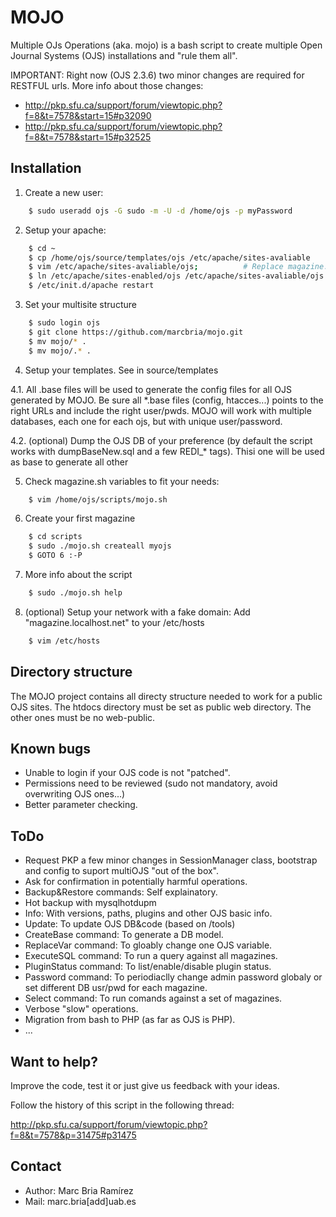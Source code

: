 MOJO
====

Multiple OJs Operations (aka. mojo) is a bash script to create multiple Open Journal Systems (OJS) 
installations and "rule them all".

IMPORTANT: Right now (OJS 2.3.6) two minor changes are required for RESTFUL urls. More info about those changes: 
- http://pkp.sfu.ca/support/forum/viewtopic.php?f=8&t=7578&start=15#p32090
- http://pkp.sfu.ca/support/forum/viewtopic.php?f=8&t=7578&start=15#p32525

Installation
------------

1. Create a new user:  
```bash
    $ sudo useradd ojs -G sudo -m -U -d /home/ojs -p myPassword
```

2. Setup your apache:
```bash
    $ cd ~
    $ cp /home/ojs/source/templates/ojs /etc/apache/sites-avaliable
    $ vim /etc/apache/sites-avaliable/ojs;          # Replace magazine.localhost.net with your domain or GOTO 8.
    $ ln /etc/apache/sites-enabled/ojs /etc/apache/sites-avaliable/ojs
    $ /etc/init.d/apache restart  
```

3. Set your multisite structure
```bash
    $ sudo login ojs
    $ git clone https://github.com/marcbria/mojo.git
    $ mv mojo/* .
    $ mv mojo/.* .
```

4. Setup your templates. See in source/templates

 4.1. All .base files will be used to generate the config files for all OJS generated by MOJO. Be sure all *.base files (config, htacces...) points to the right URLs and include the right user/pwds. MOJO will work with multiple databases, each one for each ojs, but with unique user/password.

 4.2. (optional) Dump the OJS DB of your preference (by default the script works with dumpBaseNew.sql and a few REDI_* tags). Thisi one will be used as base to generate all other

5. Check magazine.sh variables to fit your needs:
```bash
    $ vim /home/ojs/scripts/mojo.sh
```

6. Create your first magazine
```bash
    $ cd scripts
    $ sudo ./mojo.sh createall myojs
    $ GOTO 6 :-P
```

7. More info about the script
```bash
    $ sudo ./mojo.sh help
```

8. (optional) Setup your network with a fake domain: Add "magazine.localhost.net" to your /etc/hosts
```bash
    $ vim /etc/hosts
```

Directory structure
-------------------
The MOJO project contains all directy structure needed to work for a public OJS sites. The htdocs directory must be set as public web directory. The other ones must be no web-public.

Known bugs
----------

- Unable to login if your OJS code is not "patched".
- Permissions need to be reviewed (sudo not mandatory, avoid overwriting OJS ones...)
- Better parameter checking.

ToDo
----

- Request PKP a few minor changes in SessionManager class, bootstrap and config to suport multiOJS "out of the box".
- Ask for confirmation in potentially harmful operations.
- Backup&Restore commands: Self explainatory.
- Hot backup with mysqlhotdupm
- Info: With versions, paths, plugins and other OJS basic info.
- Update: To update OJS DB&code (based on /tools)
- CreateBase command: To generate a DB model.
- ReplaceVar command: To gloably change one OJS variable.
- ExecuteSQL command: To run a query against all magazines.
- PluginStatus command: To list/enable/disable plugin status.
- Password command: To periodiaclly change admin password globaly or set different DB usr/pwd for each magazine.
- Select command: To run comands against a set of magazines.
- Verbose "slow" operations.
- Migration from bash to PHP (as far as OJS is PHP).
- ...

Want to help?
-------------

Improve the code, test it or just give us feedback with your ideas.

Follow the history of this script in the following thread:

http://pkp.sfu.ca/support/forum/viewtopic.php?f=8&t=7578&p=31475#p31475

Contact
-------

- Author: Marc Bria Ramírez
- Mail: marc.bria[add]uab.es
